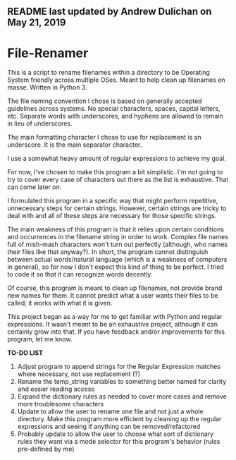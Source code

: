 README last updated by Andrew Dulichan on May 21, 2019
------------------------------------------------------

# File-Renamer

This is a script to rename filenames within a directory to be Operating System friendly across multiple OSes. Meant to help clean up filenames en masse. Written in Python 3.

The file naming convention I chose is based on generally accepted guidelines across systems. No special characters, spaces, capital letters, etc. Separate words with underscores, and hyphens are allowed to remain in lieu of underscores.

The main formatting character I chose to use for replacement is an underscore. It is the main separator character.

I use a somewhat heavy amount of regular expressions to achieve my goal.

For now, I've chosen to make this program a bit simplistic. I'm not going to try to cover every case of characters out there as the list is exhaustive. That can come later on.

I formulated this program in a specific way that might perform repetitive, unnecessary steps for certain strings. However, certain strings are tricky to deal with and all of these steps are necessary for those specific strings.

The main weakness of this program is that it relies upon certain conditions and occurrences in the filename string in order to work. Complex file names full of mish-mash characters won't turn out perfectly (although, who names their files like that anyway?). In short, the program cannot distinguish between actual words/natural language (which is a weakness of computers in general), so for now I don't expect this kind of thing to be perfect. I tried to code it so that it can recognize words decently.

Of course, this program is meant to clean up filenames, not provide brand new names for them. It cannot predict what a user wants their files to be called; it works with what it is given.

This project began as a way for me to get familiar with Python and regular expressions. It wasn't meant to be an exhaustive project, although it can certainly grow into that. If you have feedback and/or improvements for this program, let me know.

**TO-DO LIST**

1. Adjust program to append strings for the Regular Expression matches where necessary, not use replacement (?)
2. Rename the temp_string variables to something better named for clarity and easier reading access
3. Expand the dictionary rules as needed to cover more cases and remove more troublesome characters
4. Update to allow the user to rename one file and not just a whole directory. Make this program more efficient by cleaning up the regular expressions and seeing if anything can be removed/refactored
5. Probably update to allow the user to choose what sort of dictionary rules they want via a mode selector for this program's behavior (rules pre-defined by me)
